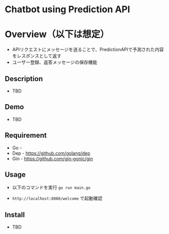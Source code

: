 # Chatbot using Prediction API

# Overview（以下は想定）
- APIリクエストにメッセージを送ることで、PredictionAPIで予測された内容をレスポンスとして返す
- ユーザー登録、返答メッセージの保存機能

## Description
- TBD

## Demo
- TBD

## Requirement
- Go -
- Dep - https://github.com/golang/dep
- Gin - https://github.com/gin-gonic/gin

## Usage
- 以下のコマンドを実行
`go run main.go`

- `http://localhost:8080/welcome` で起動確認

## Install
- TBD
